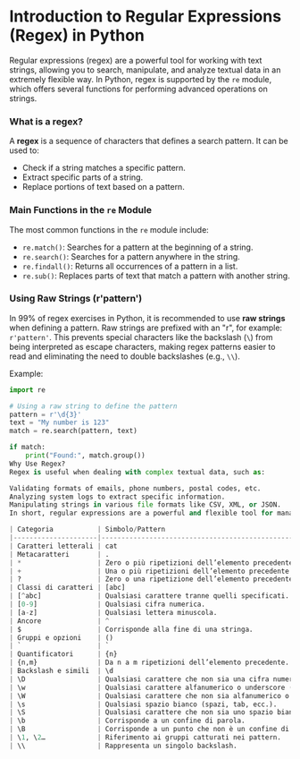 # Introduction to Regular Expressions (Regex) in Python

Regular expressions (regex) are a powerful tool for working with text strings, allowing you to search, manipulate, and analyze textual data in an extremely flexible way. In Python, regex is supported by the `re` module, which offers several functions for performing advanced operations on strings.

### What is a regex?

A **regex** is a sequence of characters that defines a search pattern. It can be used to:
- Check if a string matches a specific pattern.
- Extract specific parts of a string.
- Replace portions of text based on a pattern.

### Main Functions in the `re` Module

The most common functions in the `re` module include:
- `re.match()`: Searches for a pattern at the beginning of a string.
- `re.search()`: Searches for a pattern anywhere in the string.
- `re.findall()`: Returns all occurrences of a pattern in a list.
- `re.sub()`: Replaces parts of text that match a pattern with another string.

### Using Raw Strings (r'pattern')

In 99% of regex exercises in Python, it is recommended to use **raw strings** when defining a pattern. Raw strings are prefixed with an "r", for example: `r'pattern'`. This prevents special characters like the backslash (`\`) from being interpreted as escape characters, making regex patterns easier to read and eliminating the need to double backslashes (e.g., `\\`).

Example:
```python
import re

# Using a raw string to define the pattern
pattern = r'\d{3}'
text = "My number is 123"
match = re.search(pattern, text)

if match:
    print("Found:", match.group())
Why Use Regex?
Regex is useful when dealing with complex textual data, such as:

Validating formats of emails, phone numbers, postal codes, etc.
Analyzing system logs to extract specific information.
Manipulating strings in various file formats like CSV, XML, or JSON.
In short, regular expressions are a powerful and flexible tool for managing textual data in Python.

| Categoria           | Simbolo/Pattern                                                          | Descrizione                                                                    | Esempio                                   |
|---------------------|--------------------------------------------------------------------------|--------------------------------------------------------------------------------|-------------------------------------------|
| Caratteri letterali | cat                                                                      | Corrisponde esattamente al testo indicato.                                     | cat corrisponde a “cat”.                  |
| Metacaratteri       | .                                                                        | Corrisponde a qualsiasi carattere, tranne un ritorno a capo.                   | a.b corrisponde a “acb”, “a2b”.           |
| *                   | Zero o più ripetizioni dell’elemento precedente.                         | a*b corrisponde a “b”, “ab”, “aaab”.                                           |                                           |
| +                   | Una o più ripetizioni dell’elemento precedente.                          | a+b corrisponde a “ab”, “aaab” (non “b”).                                      |                                           |
| ?                   | Zero o una ripetizione dell’elemento precedente.                         | colou?r corrisponde a “color” o “colour”.                                      |                                           |
| Classi di caratteri | [abc]                                                                    | Qualsiasi carattere tra quelli specificati.                                    | [abc] corrisponde a “a”, “b” o “c”.       |
| [^abc]              | Qualsiasi carattere tranne quelli specificati.                           | [^abc] corrisponde a “d”, “e” (non “a”).                                       |                                           |
| [0-9]               | Qualsiasi cifra numerica.                                                | [0-9] corrisponde a “0”, “1”, “9”.                                             |                                           |
| [a-z]               | Qualsiasi lettera minuscola.                                             | [a-z] corrisponde a “a”, “b”, “z”.                                             |                                           |
| Ancore              | ^                                                                        | Corrisponde all’inizio di una stringa.                                         | ^cat corrisponde a “cat” solo all’inizio. |
| $                   | Corrisponde alla fine di una stringa.                                    | cat$ corrisponde a “cat” solo alla fine.                                       |                                           |
| Gruppi e opzioni    | ()                                                                       | Raggruppa i caratteri per creare sottospazi nei pattern.                       | (abc) raggruppa “abc”.                    |
| `                   | `                                                                        | Rappresenta un “o” logico (pipe).                                              |                                           |
| Quantificatori      | {n}                                                                      | Esattamente n ripetizioni dell’elemento precedente.                            | a{3} corrisponde a “aaa”.                 |
| {n,m}               | Da n a m ripetizioni dell’elemento precedente.                           | a{2,4} corrisponde a “aa”, “aaa”, “aaaa”.                                      |                                           |
| Backslash e simili  | \d                                                                       | Qualsiasi cifra numerica (equivale a [0-9]).                                   | \d corrisponde a “0”, “1”, “9”.           |
| \D                  | Qualsiasi carattere che non sia una cifra numerica.                      | \D corrisponde a “a”, “z” (non “5”).                                           |                                           |
| \w                  | Qualsiasi carattere alfanumerico o underscore (equivale a [a-zA-Z0-9_]). | \w corrisponde a “a”, “9”, “_”.                                                |                                           |
| \W                  | Qualsiasi carattere che non sia alfanumerico o underscore.               | \W corrisponde a “#”, “%” (non “a”).                                           |                                           |
| \s                  | Qualsiasi spazio bianco (spazi, tab, ecc.).                              | \s corrisponde a “ ”, “                                                        | ”.                                        |
| \S                  | Qualsiasi carattere che non sia uno spazio bianco.                       | \S corrisponde a “a”, “1” (non “ ”).                                           |                                           |
| \b                  | Corrisponde a un confine di parola.                                      | \bword\b corrisponde a “word” come parola intera.                              |                                           |
| \B                  | Corrisponde a un punto che non è un confine di parola.                   | \Bword corrisponde a “password” ma non a “word” come parola isolata.           |                                           |
| \1, \2…             | Riferimento ai gruppi catturati nei pattern.                             | (\d{2})-(\d{2})\1 corrisponde a “12-34-12” (il gruppo 1 è ripetuto alla fine). |                                           |
| \\                  | Rappresenta un singolo backslash.                                        | \\d corrisponde al testo “\d” nella stringa (non a una cifra).                 |                                           |


